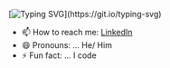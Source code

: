 [![Typing SVG](https://readme-typing-svg.herokuapp.com?lines=Hello+World!+It's+Mbuthia...;The+best+thing+about+a+Boolean+is;+even+if+you+are+wrong;%2C+you+are+only+off+by+a+bit.)](https://git.io/typing-svg)


- 📫 How to reach me: [LinkedIn](https://www.linkedin.com/in/mbuthia-moko-363936235/)
- 😄 Pronouns: ... He/ Him
- ⚡ Fun fact: ... I code

